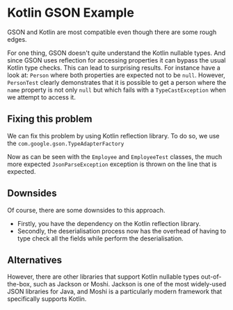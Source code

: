 # Kotlin GSON Example

GSON and Kotlin are most compatible even though there are some rough edges.

For one thing, GSON doesn't quite understand the Kotlin nullable types.
And since GSON uses reflection for accessing properties it can bypass the usual Kotlin type checks.
This can lead to surprising results.
For instance have a look at: `Person` where both properties are expected not to be `null`.
However, `PersonTest` clearly demonstrates that it is possible to get a person where the `name` property is not only `null`
but which fails with a `TypeCastException` when we attempt to access it.

## Fixing this problem

We can fix this problem by using Kotlin reflection library.
To do so, we use the `com.google.gson.TypeAdapterFactory`

Now as can be seen with the `Employee` and `EmployeeTest` classes, the much more expected `JsonParseException` exception
is thrown on the line that is expected.

## Downsides

Of course, there are some downsides to this approach.

- Firstly, you have the dependency on the Kotlin reflection library.
- Secondly, the deserialisation process now has the overhead of having to type check all the fields while perform the deserialisation.

## Alternatives

However, there are other libraries that support Kotlin nullable types out-of-the-box, such as Jackson or Moshi. 
Jackson is one of the most widely-used JSON libraries for Java, and Moshi is a particularly modern framework that 
specifically supports Kotlin.